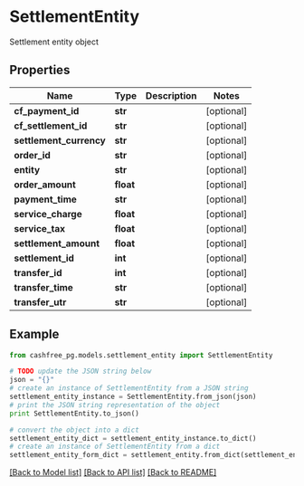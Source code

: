 # SettlementEntity

Settlement entity object

## Properties
Name | Type | Description | Notes
------------ | ------------- | ------------- | -------------
**cf_payment_id** | **str** |  | [optional] 
**cf_settlement_id** | **str** |  | [optional] 
**settlement_currency** | **str** |  | [optional] 
**order_id** | **str** |  | [optional] 
**entity** | **str** |  | [optional] 
**order_amount** | **float** |  | [optional] 
**payment_time** | **str** |  | [optional] 
**service_charge** | **float** |  | [optional] 
**service_tax** | **float** |  | [optional] 
**settlement_amount** | **float** |  | [optional] 
**settlement_id** | **int** |  | [optional] 
**transfer_id** | **int** |  | [optional] 
**transfer_time** | **str** |  | [optional] 
**transfer_utr** | **str** |  | [optional] 

## Example

```python
from cashfree_pg.models.settlement_entity import SettlementEntity

# TODO update the JSON string below
json = "{}"
# create an instance of SettlementEntity from a JSON string
settlement_entity_instance = SettlementEntity.from_json(json)
# print the JSON string representation of the object
print SettlementEntity.to_json()

# convert the object into a dict
settlement_entity_dict = settlement_entity_instance.to_dict()
# create an instance of SettlementEntity from a dict
settlement_entity_form_dict = settlement_entity.from_dict(settlement_entity_dict)
```
[[Back to Model list]](../README.md#documentation-for-models) [[Back to API list]](../README.md#documentation-for-api-endpoints) [[Back to README]](../README.md)


